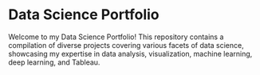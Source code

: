 # Data Science Portfolio
Welcome to my Data Science Portfolio! This repository contains a compilation of diverse projects covering various facets of data science, showcasing my expertise in data analysis, visualization, machine learning, deep learning, and Tableau.
